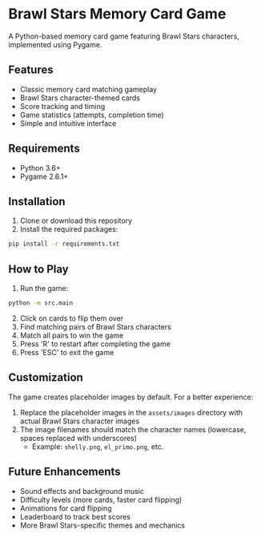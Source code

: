 # Brawl Stars Memory Card Game

A Python-based memory card game featuring Brawl Stars characters, implemented using Pygame.

## Features

- Classic memory card matching gameplay
- Brawl Stars character-themed cards
- Score tracking and timing
- Game statistics (attempts, completion time)
- Simple and intuitive interface

## Requirements

- Python 3.6+
- Pygame 2.6.1+

## Installation

1. Clone or download this repository
2. Install the required packages:

```bash
pip install -r requirements.txt
```

## How to Play

1. Run the game:

```bash
python -m src.main
```

2. Click on cards to flip them over
3. Find matching pairs of Brawl Stars characters
4. Match all pairs to win the game
5. Press 'R' to restart after completing the game
6. Press 'ESC' to exit the game

## Customization

The game creates placeholder images by default. For a better experience:

1. Replace the placeholder images in the `assets/images` directory with actual Brawl Stars character images
2. The image filenames should match the character names (lowercase, spaces replaced with underscores)
   - Example: `shelly.png`, `el_primo.png`, etc.

## Future Enhancements

- Sound effects and background music
- Difficulty levels (more cards, faster card flipping)
- Animations for card flipping
- Leaderboard to track best scores
- More Brawl Stars-specific themes and mechanics

